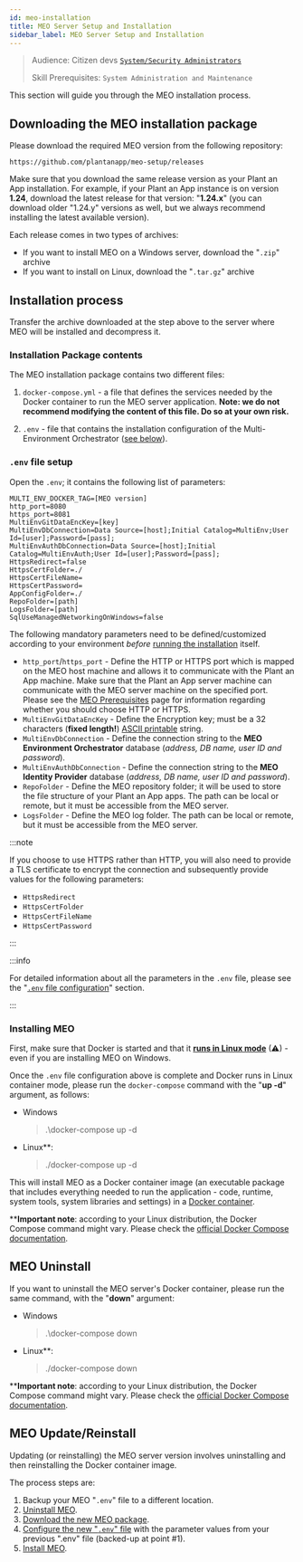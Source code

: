 ```yaml
---
id: meo-installation
title: MEO Server Setup and Installation
sidebar_label: MEO Server Setup and Installation
---
```


> Audience: Citizen devs [`System/Security Administrators`](/docs/audience#systemsecurity-administrators)
> 
> Skill Prerequisites: `System Administration and Maintenance`

This section will guide you through the MEO installation process.

## Downloading the MEO installation package

Please download the required MEO version from the following repository:

    https://github.com/plantanapp/meo-setup/releases

Make sure that you download the same release version as your Plant an App installation. For example, if your Plant an App instance is on version **1.24**, download the latest release for that version: "**1.24.x**" (you can download older "1.24.y" versions as well, but we always recommend installing the latest available version).

Each release comes in two types of archives:

- If you want to install MEO on a Windows server, download the "`.zip`" archive
- If you want to install on Linux, download the "`.tar.gz`" archive

## Installation process

Transfer the archive downloaded at the step above to the server where MEO will be installed and decompress it.

### Installation Package contents

The MEO installation package contains two different files:

1. `docker-compose.yml` - a file that defines the services needed by the Docker container to run the MEO server application. **Note: we do not recommend modifying the content of this file. Do so at your own risk.**

2. `.env` - file that contains the installation configuration of the Multi-Environment Orchestrator ([see below](#env-file-setup)).

### `.env` file setup

Open the `.env`; it contains the following list of parameters:

    MULTI_ENV_DOCKER_TAG=[MEO version]
    http_port=8080
    https_port=8081
    MultiEnvGitDataEncKey=[key]
    MultiEnvDbConnection=Data Source=[host];Initial Catalog=MultiEnv;User Id=[user];Password=[pass];
    MultiEnvAuthDbConnection=Data Source=[host];Initial Catalog=MultiEnvAuth;User Id=[user];Password=[pass];
    HttpsRedirect=false
    HttpsCertFolder=./
    HttpsCertFileName=
    HttpsCertPassword=
    AppConfigFolder=./
    RepoFolder=[path]
    LogsFolder=[path]
    SqlUseManagedNetworkingOnWindows=false

The following mandatory parameters need to be defined/customized according to your environment *before* [running the installation](#installing-meo) itself.

- `http_port`/`https_port` - Define the HTTP or HTTPS port which is mapped on the MEO host machine and allows it to communicate with the Plant an App machine. Make sure that the Plant an App server machine can communicate with the MEO server machine on the specified port. Please see the <a href="https://learn.plantanapp.com/docs/general/meo-prerequisites-and-setup" target="_blank">MEO Prerequisites</a> page for information regarding whether you should choose HTTP or HTTPS.
- `MultiEnvGitDataEncKey` - Define the Encryption key; must be a 32 characters (**fixed length!**) <a href="https://www.ascii-code.com/" target="_blank">ASCII printable</a> string.
- `MultiEnvDbConnection` - Define the connection string to the **MEO Environment Orchestrator** database (*address, DB name, user ID and password*).
- `MultiEnvAuthDbConnection` - Define the connection string to the **MEO Identity Provider** database (*address, DB name, user ID and password*).
- `RepoFolder` - Define the MEO repository folder; it will be used to store the file structure of your Plant an App apps. The path can be local or remote, but it must be accessible from the MEO server.
- `LogsFolder` - Define the MEO log folder. The path can be local or remote, but it must be accessible from the MEO server.

:::note

If you choose to use HTTPS rather than HTTP, you will also need to provide a TLS certificate to encrypt the connection and subsequently provide values for the following parameters:

- `HttpsRedirect`
- `HttpsCertFolder`
- `HttpsCertFileName`
- `HttpsCertPassword`

:::


:::info

For detailed information about all the parameters in the `.env` file, please see the "[`.env` file configuration](/general/meo-configuration.md#env-file-configuration)" section. 


:::

### Installing MEO

First, make sure that Docker is started and that it [**runs in Linux mode**](https://learn.microsoft.com/en-us/virtualization/windowscontainers/quick-start/quick-start-windows-10-linux#run-your-first-linux-container) (⚠) - even if you are installing MEO on Windows.

Once the `.env` file configuration above is complete and Docker runs in Linux container mode, please run the `docker-compose` command with the "**up -d**" argument, as follows:

- Windows

    > .\docker-compose up -d

- Linux**:

    > ./docker-compose up -d

This will install MEO as a Docker container image (an executable package that includes everything needed to run the application - code, runtime, system tools, system libraries and settings) in a <a href="https://www.docker.com/resources/what-container/)" target="_blank">Docker container</a>.

****Important note**: according to your Linux distribution, the Docker Compose command might vary. Please check the <a href="https://docs.docker.com/engine/reference/commandline/compose/" target="_blank">official Docker Compose documentation</a>.

## MEO Uninstall

If you want to uninstall the MEO server's Docker container, please run the same command, with the "**down**" argument:

- Windows

    > .\docker-compose down

- Linux**:

    > ./docker-compose down

****Important note**: according to your Linux distribution, the Docker Compose command might vary. Please check the <a href="https://docs.docker.com/engine/reference/commandline/compose/" target="_blank">official Docker Compose documentation</a>.

## MEO Update/Reinstall

Updating (or reinstalling) the MEO server version involves uninstalling and then reinstalling the Docker container image.

The process steps are:

1. Backup your MEO "`.env`" file to a different location.
2. [Uninstall MEO](#meo-uninstall).
3. [Download the new MEO package](#downloading-the-meo-installation-package).
4. [Configure the new "`.env`" file](#env-file-setup) with the parameter values from your previous ".env" file (backed-up at point #1).
5. [Install MEO](#installing-meo).